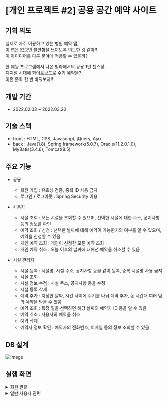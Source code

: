 # [개인 프로젝트 #2] 공용 공간 예약 사이트

## 기획 의도

실제로 자주 이용하고 있는 병원 예약 앱, <br>
이 앱은 없으면 불편함을 느끼도록 의도한 것 같아!! <br>
이 아이디어를 다른 분야에 적용할 수 있을까? <br>

한 예능 프로그램에서 나온 빌라에서의 공용 1인 헬스장, <br>
디지털 시대에 화이트보드로 수기 예약을? <br>
이런 문화 한 번 바꿔보자!!

## 개발 기간

- 2022.02.03 ~ 2022.03.20

## 기술 스택

- front : HTML, CSS, Javascript, jQuery, Ajax
- back : Java(1.8), Spring framework(5.0.7), Oracle(11.2.0.1.0), MyBatis(3.4.6), Tomcat(8.5)

## 주요 기능

- 공용

  - 회원 가입 : 유효성 검증, 중복 ID 사용 금지
  - 로그인 / 로그아웃 : Spring Security 이용
  
- 사용자

  - 시설 조회 : 모든 시설을 조회할 수 있으며, 선택한 시설에 대한 주소, 공지사항 등의 정보를 확인
  - 예약 조회 / 신청 : 선택한 날짜에 대해 예약이 가능한지의 여부를 알 수 있으며, 예약을 신청할 수 있음
  - 개인 예약 조회 : 개인이 신청한 모든 예약 조회
  - 개인 예약 취소 : 오늘 이후의 날짜에 대해선 예약을 취소할 수 있음
  
- 시설 관리자

  - 시설 등록 : 시설명, 시설 주소, 공지사항 등을 같이 등록, 중복 시설명 사용 금지
  - 시설 조회
  - 시설 정보 수정 : 시설 주소, 공지사항 등을 수정
  - 시설 등록 삭제
  - 예약 추가 : 지정한 날짜, 시간 사이에 주기를 나눠 예약 추가, 동 시간대 여러 팀의 예약을 받을 수 있음
  - 예약 조회 : 특정 일을 선택하면 해당 날짜의 예약자 ID 등을 알 수 있음
  - 예약 취소 : 사용자의 예약을 취소
  - 예약 삭제
  - 예약자 정보 확인 : 예약자의 전화번호, 이메일 등의 정보 조회할 수 있음

## DB 설계
  
  ![image](https://user-images.githubusercontent.com/48465072/159866887-e3496199-6101-422e-a149-da3e94a3151d.png)
  
## 실행 화면

<details><summary>회원 관련</summary>

  <br>
  
  ![image](https://user-images.githubusercontent.com/48465072/159946827-a8be884b-aea1-4631-b20b-b5b4d0553a19.png)
  <br>로그인 화면입니다. 아래에 회원가입 버튼을 누르면 회원가입 유형 선택 페이지로 이동합니다.
  
  ![image](https://user-images.githubusercontent.com/48465072/159947292-bdbfe27b-6605-4388-86fb-183c39307a2d.png)
  <br>회원가입 유형을 선택하면 해당 유형의 회원가입 페이지로 이동합니다.
  
  ![image](https://user-images.githubusercontent.com/48465072/159948671-38bf83de-4914-4b80-af5f-25cacf704716.png)
  <br>일반 사용자 회원가입 페이지입니다. 각 항목에 입력이 없으면 입력하라는 메시지를 표시합니다.
  
  ![image](https://user-images.githubusercontent.com/48465072/159949440-fe7c87a3-b455-43a2-90c0-6aa2332ab0cd.png)
  <br>각 항목에 유효성 검증 테스트를 통과하지 못하면 제대로 입력하라는 메시지를 표시합니다.
  
  ![image](https://user-images.githubusercontent.com/48465072/159951470-a41b5ff0-4116-43f3-9c13-262bce8f5ddf.png)
  <br>시설 관리자 회원가입 페이지입니다. 일반 사용자 회원가입 페이지에 닉네임 항목이 추가되어 있습니다.
  
  ![image](https://user-images.githubusercontent.com/48465072/159956668-0d55f86d-e2a8-4f4a-bdf7-e11ff45ec775.png)
  <br>다시 로그인 페이지입니다. 항목에 입력이 없으면 입력하라는 메시지를 표시합니다.
  <br>ID나 비밀번호가 틀린 경우도 해당 내용을 알림 창으로 알려줍니다.
  
</details>

<details><summary>일반 사용자 관련</summary>

  <br>
  
  ![image](https://user-images.githubusercontent.com/48465072/159961697-76c812f5-2068-44c5-bdef-cd22e0a66f9f.png)
  <br>일반 사용자가 로그인 하면 나오는 시설 목록 페이지입니다. Paging 기능이 적용되어 있습니다.
  
  ![image](https://user-images.githubusercontent.com/48465072/159962254-89ac6dc1-f291-4ea5-8164-99ea0aafc259.png)
  <br>키워드 검색 기능도 적용되어 있습니다.
  <br>시설 명을 클릭하면 시설에 대한 내용을 조회하는 페이지로 이동하며,
  <br>예약에 해당하는 >>>을 클릭혀면 예약하는 페이지로 이동합니다.
  
  ![image](https://user-images.githubusercontent.com/48465072/159962772-3fa9f2ff-98a8-4f4e-980d-e1b5d4c99de4.png)
  <br>시설에 대한 내용을 조회하는 페이지입니다. 모든 항목은 수정할 수 없습니다.
  
  ![image](https://user-images.githubusercontent.com/48465072/159978039-2adde773-bf35-4fee-8bab-d170a1fd7e2c.png)
  <br>예약 페이지입니다. 위에서 날짜를 선택하고 검색 버튼을 누르면 아래 표에 예약 현황이 나옵니다.
  <br>예약이 가능하면 예약 가능이라는 버튼이 활성화되며, 누군가가 예약한 상태면 예약 불가능이라고 표시됩니다.
  
  ![image](https://user-images.githubusercontent.com/48465072/159979539-19cb0e72-4413-49b1-815b-365815b9967b.png)
  <br>빨간 박스로 표시한 곳에 예약했습니다. 예약 주기에 의해 이제 당일 예약은 불가능합니다.
  <br>그래서 같은 날 예약 가능 버튼을 누르면 예약할 수 없다는 것을 알립니다.
  
<details>

